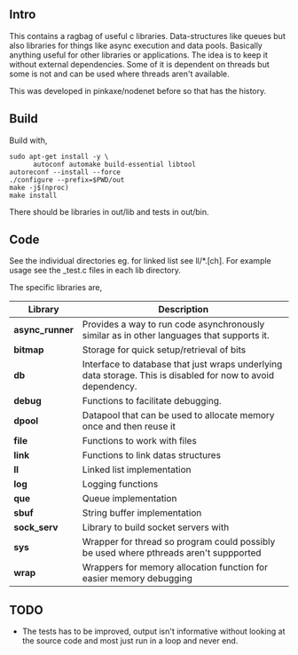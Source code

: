 
## Intro

This contains a ragbag of useful c libraries. Data-structures like queues but
also libraries for things like async execution and data pools. Basically
anything useful for other libraries or applications. The idea is to keep it
without external dependencies. Some of it is dependent on threads but some is
not and can be used where threads aren't available.

This was developed in pinkaxe/nodenet before so that has the history.

## Build

Build with,

    sudo apt-get install -y \
          autoconf automake build-essential libtool
    autoreconf --install --force
    ./configure --prefix=$PWD/out
    make -j$(nproc)
    make install

There should be libraries in out/lib and tests in out/bin.

## Code

See the individual directories eg. for linked list see ll/*.[ch]. For example
usage see the _test.c files in each lib directory.

The specific libraries are,

Library | Description
------- | -----------
**async_runner** | Provides a way to run code asynchronously similar as in other languages that supports it.
**bitmap** | Storage for quick setup/retrieval of bits
**db** | Interface to database that just wraps underlying data storage. This is disabled for now to avoid dependency.
**debug** | Functions to facilitate debugging.
**dpool** | Datapool that can be used to allocate memory once and then reuse it
**file** | Functions to work with files
**link** | Functions to link datas structures
**ll** | Linked list implementation
**log** | Logging functions
**que** | Queue implementation
**sbuf** | String buffer implementation
**sock_serv** | Library to build socket servers with
**sys** | Wrapper for thread so program could possibly be used where pthreads aren't suppported
**wrap** | Wrappers for memory allocation function for easier memory debugging

## TODO

- The tests has to be improved, output isn't informative without looking at the
source code and most just run in a loop and never end.
